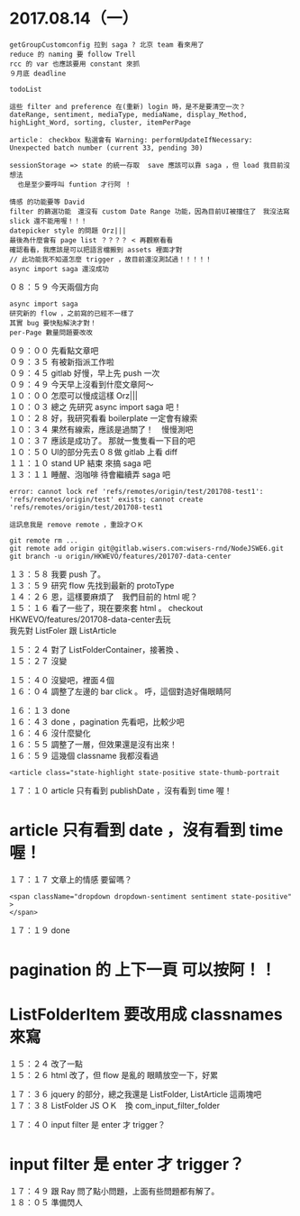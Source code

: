 # 2017.08.14（一）

```
getGroupCustomconfig 拉到 saga ? 北京 team 看來用了
reduce 的 naming 要 follow Trell
rcc 的 var 也應該要用 constant 來抓
９月底 deadline 

todoList

這些 filter and preference 在(重新) login 時，是不是要清空一次？
dateRange, sentiment, mediaType, mediaName, display_Method, highLight_Word, sorting, cluster, itemPerPage

article： checkbox 點選會有 Warning: performUpdateIfNecessary: Unexpected batch number (current 33, pending 30)

sessionStorage => state 的統一存取  save 應該可以靠 saga ，但 load 我目前沒想法
  也是至少要呼叫 funtion 才行阿 ！

```

```
情感 的功能要等 David
filter 的篩選功能　還沒有 custom Date Range 功能，因為目前UI被擋住了　我沒法寫
slick 還不能用喔！！！
datepicker style 的問題 Orz|||
最後為什麼會有 page list ？？？？ < 再觀察看看
確認看看，我應該是可以把語言檔搬到 assets 裡面才對
// 此功能我不知道怎麼 trigger ，故目前還沒測試過！！！！！
async import saga 還沒成功
```

０８：５９ 今天兩個方向  
```
async import saga
研究新的 flow ，之前寫的已經不一樣了
其實 bug 要快點解決才對！
per-Page 數量問題要改改
```

０９：００ 先看點文章吧  
０９：３５ 有被新指派工作啦  
０９：４５ gitlab 好慢，早上先 push 一次  
０９：４９ 今天早上沒看到什麼文章阿～  
１０：００ 怎麼可以慢成這樣 Orz|||  
１０：０３ 總之 先研究 async import saga 吧！  
１０：２８ 好，我研究看看 boilerplate 一定會有線索  
１０：３４ 果然有線索，應該是過關了！　慢慢測吧  
１０：３７ 應該是成功了。 那就一隻隻看一下目的吧  
１０：５０ UI的部分先去０８做 gitlab 上看 diff  
１１：１０ stand UP 結束 來搞 saga 吧  
１３：１１ 睡醒、泡咖啡 待會繼續弄 saga 吧  

```
error: cannot lock ref 'refs/remotes/origin/test/201708-test1': 'refs/remotes/origin/test' exists; cannot create 'refs/remotes/origin/test/201708-test1

這訊息我是 remove remote ，重設才ＯＫ

git remote rm ...
git remote add origin git@gitlab.wisers.com:wisers-rnd/NodeJSWE6.git
git branch -u origin/HKWEVO/features/201707-data-center
```

１３：５８ 我要 push 了。  
１３：５９ 研究 flow 先找到最新的 protoType  
１４：２６ 恩，這樣要麻煩了　我們目前的 html 呢？  
１５：１６ 看了一些了，現在要來套 html 。 checkout HKWEVO/features/201708-data-center去玩  
          我先對 ListFoler 跟 ListArticle  

１５：２４ 對了 ListFolderContainer，接著換 <ListFolderItem /> 、 <InputFilter />  
１５：２７ <InputFilter /> 沒變  

１５：４０ <ListArticleContainer /> 沒變吧，裡面４個  
１６：０４ 調整了左邊的 bar click 。 呼，這個對造好傷眼睛阿  

１６：１３ <ListPreference /> done  
１６：４３ <ListFilter /> done ，pagination 先看吧，比較少吧  
１６：４６ <PaginationFloat /> 沒什麼變化  
１６：５５ <ListPagination /> 調整了一層，但效果還是沒有出來！  
１６：５９ 這幾個 classname 我都沒看過  
```
<article class="state-highlight state-positive state-thumb-portrait 
```

１７：１０ article 只有看到 publishDate ，沒有看到 <span className="time"></span> time 喔！  

# article 只有看到 date ，沒有看到 <span className="time"></span> time 喔！

１７：１７ 文章上的情感 要留嗎？  
```
<span className="dropdown dropdown-sentiment sentiment state-positive" >
</span>
```

１７：１９ <ListArticle /> done  


# pagination 的 上下一頁 可以按阿！！
# ListFolderItem 要改用成 classnames 來寫

１５：２４ <ListFolderItem /> 改了一點   
１５：２６ html 改了，但 flow 是亂的 眼睛放空一下，好累  

１７：３６ jquery 的部分，總之我還是 ListFolder, ListArticle 這兩塊吧  
１７：３８ ListFolder JS ＯＫ　換 com_input_filter_folder  

１７：４０ input filter 是 enter 才 trigger？  
# input filter 是 enter 才 trigger？


１７：４９ 跟 Ray 問了點小問題，上面有些問題都有解了。  
１８：０５ 準備閃人  
